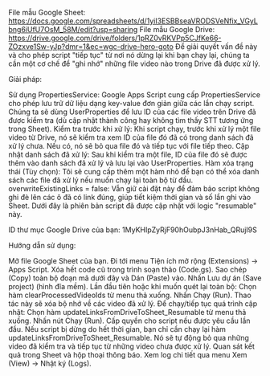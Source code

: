 File mẫu Google Sheet: https://docs.google.com/spreadsheets/d/1yiI3ESBBseaVRODSVeNfix_VGyLbng6iUfU7OsM_58M/edit?usp=sharing
File mẫu Google Drive: https://drive.google.com/drive/folders/1pRZ0vRKVPp5CJfKe66-ZOzxve1Sw-yJp?dmr=1&ec=wgc-drive-hero-goto
Để giải quyết vấn đề này và cho phép script "tiếp tục" từ nơi nó dừng lại khi bạn chạy lại, chúng ta cần một cơ chế để "ghi nhớ" những file video nào trong Drive đã được xử lý.

Giải pháp:

Sử dụng PropertiesService: Google Apps Script cung cấp PropertiesService cho phép lưu trữ dữ liệu dạng key-value đơn giản giữa các lần chạy script. Chúng ta sẽ dùng UserProperties để lưu ID của các file video trên Drive đã được kiểm tra (dù cập nhật thành công hay không tìm thấy STT tương ứng trong Sheet).
Kiểm tra trước khi xử lý: Khi script chạy, trước khi xử lý một file video từ Drive, nó sẽ kiểm tra xem ID của file đó đã có trong danh sách đã xử lý chưa. Nếu có, nó sẽ bỏ qua file đó và tiếp tục với file tiếp theo.
Cập nhật danh sách đã xử lý: Sau khi kiểm tra một file, ID của file đó sẽ được thêm vào danh sách đã xử lý và lưu lại vào UserProperties.
Hàm xóa trạng thái (Tùy chọn): Tôi sẽ cung cấp thêm một hàm nhỏ để bạn có thể xóa danh sách các file đã xử lý nếu muốn chạy lại toàn bộ từ đầu.
overwriteExistingLinks = false: Vẫn giữ cài đặt này để đảm bảo script không ghi đè lên các ô đã có link đúng, giúp tiết kiệm thời gian và số lần ghi vào Sheet.
Dưới đây là phiên bản script đã được cập nhật với logic "resumable" này.

ID thư mục Google Drive của bạn: 1MyKHIpZyRjF90hOubpJ3nHab_QRujI9S

Hướng dẫn sử dụng:

Mở file Google Sheet của bạn.
Đi tới menu Tiện ích mở rộng (Extensions) -> Apps Script.
Xóa hết code cũ trong trình soạn thảo (Code.gs).
Sao chép (Copy) toàn bộ đoạn mã dưới đây và Dán (Paste) vào.
Nhấn Lưu dự án (Save project) (hình đĩa mềm).
Lần đầu tiên hoặc khi muốn quét lại toàn bộ:
Chọn hàm clearProcessedVideoIds từ menu thả xuống.
Nhấn Chạy (Run). Thao tác này sẽ xóa bộ nhớ về các video đã xử lý.
Để chạy/tiếp tục quá trình cập nhật:
Chọn hàm updateLinksFromDriveToSheet_Resumable từ menu thả xuống.
Nhấn nút Chạy (Run).
Cấp quyền cho script nếu được yêu cầu lần đầu.
Nếu script bị dừng do hết thời gian, bạn chỉ cần chạy lại hàm updateLinksFromDriveToSheet_Resumable. Nó sẽ tự động bỏ qua những video đã kiểm tra và tiếp tục từ những video chưa được xử lý.
Quan sát kết quả trong Sheet và hộp thoại thông báo. Xem log chi tiết qua menu Xem (View) -> Nhật ký (Logs).
